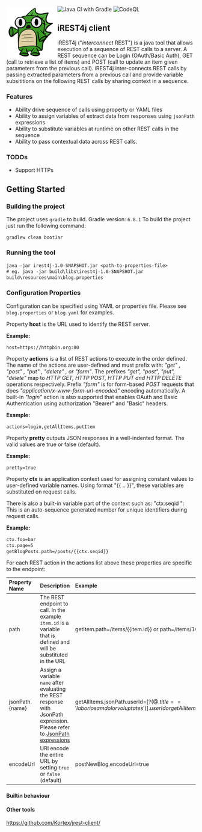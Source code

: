 ![Java CI with Gradle](https://github.com/psurti/crest4j/workflows/Java%20CI%20with%20Gradle/badge.svg?branch=master)
![CodeQL](https://github.com/psurti/crest4j/workflows/CodeQL/badge.svg)
<img src="doc/logo/iDino2.png" width="27%"  height="27%" style="float: left" align="left">
## iREST4j client
iREST4j ("*interconnect* REST") is a java tool that allows execution of a sequence of REST calls to a server. A REST sequence can be Login (OAuth/Basic Auth), GET (call to retrieve a list of items) and POST (call to update an item given parameters from the previous call). iREST4j inter-connects REST calls by passing extracted parameters from a previous call and provide variable subsititions on the following REST calls by sharing context in a sequence. 

### Features
- Ability drive sequence of calls using property or YAML files
- Ability to assign variables of extract data from responses using `jsonPath` expressions
- Ability to substitute variables at runtime on other REST calls in the sequence
- Ability to pass contextual data across REST calls.

### TODOs
- Support HTTPs

## Getting Started

### Building the project
The project uses `gradle` to build. Gradle version: `6.8.1`
To build the project just run the following command:
```shell
gradlew clean bootJar
```

### Running the tool
```
java -jar irest4j-1.0-SNAPSHOT.jar <path-to-properties-file>
# eg. java -jar build\libs\irest4j-1.0-SNAPSHOT.jar build\resources\main\blog.properties
```

### Configuration Properties
Configuration can be specified using YAML or properties file. Please see `blog.properties` or `blog.yaml` for examples. 

Property **host** is the URL used to identify the REST server. 

**Example:**
```properties
host=https://httpbin.org:80
```

Property **actions** is a list of REST actions to execute in the order defined. The name of the actions are user-defined and must prefix with: *"get" , "post" , "put" , "delete" , or  "form"*. The prefixes *"get", "post", "put", "delete"* map to *HTTP GET, HTTP POST, HTTP PUT and HTTP DELETE* operations respectively. Prefix *"form"* is for form-based *POST* requests that does *"application/x-www-form-url-encoded"* encoding automatically. A built-in *"login"* action is also supported that enables OAuth and Basic Authentication using authorization "Bearer" and "Basic" headers.

**Example:**
```properties
actions=login,getAllItems,putItem
```

Property **pretty** outputs JSON responses in a well-indented format. The valid values are true or false (default).

**Example:**
```properties
pretty=true
```

Property **ctx** is an application context used for assigning constant values to user-defined variable names. Using format "{{ .. }}",  these variables are substituted on request calls. 

There is also a built-in variable part of the context such as:
"ctx.seqid ": This is an auto-sequence generated number for unique identifiers during request calls.

**Example:**
```properties
ctx.foo=bar 
ctx.page=5
getBlogPosts.path=/posts/{{ctx.seqid}}
```


For each REST action in the actions list above these properties are specific to the endpoint:

Property Name | Description | Example
:----- | :---- | :-----
path   | The REST endpoint to call. In the example `item.id` is a variable that is defined and will be substituted in the URL | getItem.path=/items/{{item.id}} or path=/items/10
jsonPath.{name}| Assign a variable `name` after evaluating the REST response with JsonPath expression. Please refer to [JsonPath expressions](http://jsonpath.com)|getAllItems.jsonPath.userId=$[?(@.title == 'laboriosam dolor voluptates')].userId or getAllItems.jsonPath.user.id=$..id
encodeUrl| URI encode the entire URL by setting `true` or `false` (default)| postNewBlog.encodeUrl=true

#### Builtin behaviour

#### Other tools
https://github.com/Kortex/jrest-client/
